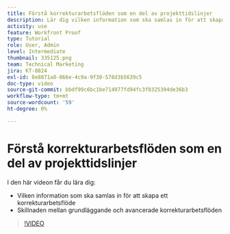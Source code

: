 ```yaml
---
title: Förstå korrekturarbetsflöden som en del av projekttidslinjer
description: Lär dig vilken information som ska samlas in för att skapa ett korrekturarbetsflöde och skillnaden mellan grundläggande och avancerade korrekturarbetsflöden i  [!DNL  Workfront].
activity: use
feature: Workfront Proof
type: Tutorial
role: User, Admin
level: Intermediate
thumbnail: 335125.png
team: Technical Marketing
jira: KT-8824
exl-id: 8e8871a8-866e-4c9a-9f30-578d3b5639c5
doc-type: video
source-git-commit: bbdf99c6bc1be714077fd94fc3f8325394de36b3
workflow-type: tm+mt
source-wordcount: '59'
ht-degree: 0%

---
```


# Förstå korrekturarbetsflöden som en del av projekttidslinjer

I den här videon får du lära dig:

* Vilken information som ska samlas in för att skapa ett korrekturarbetsflöde
* Skillnaden mellan grundläggande och avancerade korrekturarbetsflöden

>[!VIDEO](https://video.tv.adobe.com/v/335125/?quality=12&learn=on&enablevpops=1)



